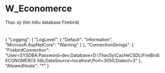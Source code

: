 # W_Economerce
Thạc sỹ (tìm hiểu database Firebird)

#
{
  "Logging": {
    "LogLevel": {
      "Default": "Information",
      "Microsoft.AspNetCore": "Warning"
    }
  },
  "ConnectionStrings": {
    "FirebirdConnection": "User=SYSDBA;Password=dev;Database=D:\\ThacSy\\CacHeCSDL\\FireBird\\ECONOMERCE.fdb;DataSource=localhost;Port=3050;Dialect=3"
  },
  "AllowedHosts": "*"
}

